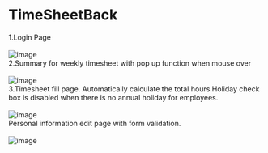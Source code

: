# TimeSheetBack
1.Login Page<br /><br />
![image](https://user-images.githubusercontent.com/49622101/96391747-b1ae5880-116e-11eb-84e5-ae3ad5e820fa.png)<br />
2.Summary for weekly timesheet with pop up function when mouse over<br /><br />
![image](https://user-images.githubusercontent.com/49622101/96392423-defc0600-1170-11eb-9f1c-f9e7d366559d.png)<br />
3.Timesheet fill page. Automatically calculate the total hours.Holiday check box is disabled when there is no annual holiday for employees.<br /><br />
![image](https://user-images.githubusercontent.com/49622101/96792804-fbd24c80-13af-11eb-84c4-dfd2a91a3b59.png)<br />
Personal information edit page with form validation.<br /><br />
![image](https://user-images.githubusercontent.com/49622101/96792852-13a9d080-13b0-11eb-820b-a3de08d856dd.png)<br />

